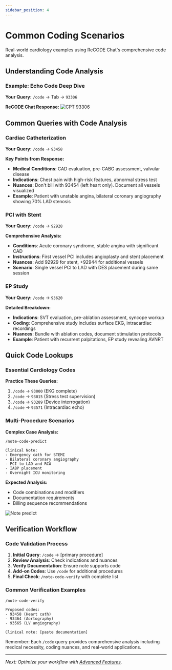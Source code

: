 ```yaml
---
sidebar_position: 4
---
```


# Common Coding Scenarios

Real-world cardiology examples using ReCODE Chat's comprehensive code analysis.

## Understanding Code Analysis

### Example: Echo Code Deep Dive

**Your Query:** `/code` → Tab → `93306`

**ReCODE Chat Response:**
![CPT 93306](/img/screenshots/93306.png)

## Common Queries with Code Analysis

### Cardiac Catheterization

**Your Query:** `/code` → `93458`

**Key Points from Response:**
- **Medical Conditions**: CAD evaluation, pre-CABG assessment, valvular disease
- **Indications**: Chest pain with high-risk features, abnormal stress test
- **Nuances**: Don't bill with 93454 (left heart only). Document all vessels visualized
- **Example**: Patient with unstable angina, bilateral coronary angiography showing 70% LAD stenosis

### PCI with Stent

**Your Query:** `/code` → `92928`

**Comprehensive Analysis:**
- **Conditions**: Acute coronary syndrome, stable angina with significant CAD
- **Instructions**: First vessel PCI includes angioplasty and stent placement
- **Nuances**: Add 92929 for stent, +92944 for additional vessels
- **Scenario**: Single vessel PCI to LAD with DES placement during same session

### EP Study

**Your Query:** `/code` → `93620`

**Detailed Breakdown:**
- **Indications**: SVT evaluation, pre-ablation assessment, syncope workup
- **Coding**: Comprehensive study includes surface EKG, intracardiac recordings
- **Nuances**: Bundle with ablation codes, document stimulation protocols
- **Example**: Patient with recurrent palpitations, EP study revealing AVNRT

## Quick Code Lookups

### Essential Cardiology Codes

**Practice These Queries:**

1. `/code` → `93000` (EKG complete)
2. `/code` → `93015` (Stress test supervision)
3. `/code` → `93289` (Device interrogation)
4. `/code` → `93571` (Intracardiac echo)

### Multi-Procedure Scenarios

**Complex Case Analysis:**

```
/note-code-predict

Clinical Note:
- Emergency cath for STEMI
- Bilateral coronary angiography
- PCI to LAD and RCA
- IABP placement
- Overnight ICU monitoring
```

**Expected Analysis:**
- Code combinations and modifiers
- Documentation requirements
- Billing sequence recommendations

![Note predict](/img/screenshots/note-predict.png)

## Verification Workflow

### Code Validation Process

1. **Initial Query**: `/code` → [primary procedure]
2. **Review Analysis**: Check indications and nuances
3. **Verify Documentation**: Ensure note supports code
4. **Add-on Codes**: Use `/code` for additional procedures
5. **Final Check**: `/note-code-verify` with complete list

### Common Verification Examples

```
/note-code-verify

Proposed codes:
- 93458 (Heart cath)
- 93464 (Aortography)
- 93565 (LV angiography)

Clinical note: [paste documentation]
```

Remember: Each `/code` query provides comprehensive analysis including medical necessity, coding nuances, and real-world applications.

---

*Next: Optimize your workflow with [Advanced Features](/docs/advanced-features).*